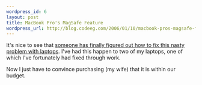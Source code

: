 ```yaml
--- 
wordpress_id: 6
layout: post
title: MacBook Pro's MagSafe Feature
wordpress_url: http://blog.codeeg.com/2006/01/10/macbook-pros-magsafe-feature/
---
```

It's nice to see that <a title="MacBook Pro's Design" href="http://www.apple.com/macbookpro/design.html">someone has finally figured out how to fix this nasty problem with laptops</a>.  I've had this happen to two of my laptops, one of which I've fortunately had fixed through work.

Now I just have to convince purchasing (my wife) that it is within our budget.
